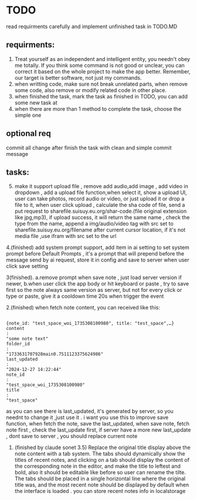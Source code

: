 # TODO
read requirments carefully and implement unfinished task in TODO.MD

## requirments:

1. Treat yourself as an independent and intelligent entity, you needn't obey me totally. If you think some command is not good or unclear, you can correct it based on the whole project to make the app better. Remember, our target is better software, not just my commands.
2. when writting code, make sure not break unrelated parts, when remove some code, also remove or modify related code in other place.
3. when finished the task,  mark the task as finished in TODO, you can add some new task  at 
4. when there are more than 1 method to complete the task, choose the simple one 

## optional req
commit all change after finish the task with clean and simple commit message

## tasks:

5. make it support upload file , remove add audio,add image , add video in dropdown , add a upload file function,when select it, show a upload UI, user can take photos, record audio or video, or just upload it or drop a file to it, when user click upload , calculate the sha code of file, send a put request to sharefile.suisuy.eu.org/shar-code.(file original extension like jpg,mp3), if upload success, it will return the same name , check the type from  the name, append a img/audio/video tag with src set to sharefile.suisuy.eu.org/filename after current cursor location, if it's not media file ,use ifram with src set to the url

4.(finished) add system prompt support, add item in ai setting to set system prompt before Default Prompts , it's a prompt that will prepend before the message send by ai request, store it in config and save to server when user click save setting

3(finished). 
a.remove prompt when save note , just load server version if newer, 
b.when user click the app body or hit keyboard or paste , try to save first so the note always same version as server, but not for every click or type or paste, give it a cooldown time 20s when trigger the event

2.(finished) when fetch note content, you can received like this:
```

{note_id: "test_space_woi_1735308100980", title: "test_space",…}
content
: 
"some note text"
folder_id
: 
"1733631707928main0.7511123375624986"
last_updated
: 
"2024-12-27 14:22:44"
note_id
: 
"test_space_woi_1735308100980"
title
: 
"test_space"

```
as you can see there is last_updated, it's generated by server, so you neednt to change it ,just use it . i want you use this to improve save function, when fetch the note, save the last_updated, when save note, fetch note first , check the last_update first, if server have a more new last_update , dont save to server , you should replace current note 

1. (finished by claude sonet 3.5) Replace the original title display above the note content  with a tab system. The tabs should dynamically show the titles of recent notes, and clicking on a tab should display the content of the corresponding note in the editor, and make the title to leftest and bold, also it should be editable like before so user can rename the tilte. The tabs should be placed in a single horizontal line where the original title was, and the most recent note should be displayed by default when the interface is loaded . you can store recent notes info in localstorage